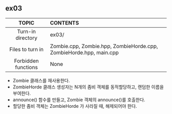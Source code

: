 ## ex03

|TOPIC|CONTENTS|
|:--:|:--|
|Turn-in directory|ex03/|
|Files to turn in|Zombie.cpp, Zombie.hpp, ZombieHorde.cpp, ZombieHorde.hpp, main.cpp|
|Forbidden functions|None|

* Zombie 클래스를 재사용한다.
* ZombieHorde 클래스 생성자는 N개의 좀비 객체를 동적할당하고, 랜덤한 이름을 부여한다.
* announce() 함수를 만들고, Zombie 객체의 announce()를 호출한다.
* 할당한 좀비 객체는 ZombieHorde 가 사라질 때, 해제되어야 한다.
